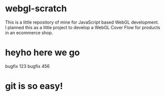 webgl-scratch
=============

This is a little repository of mine for JavaScript based WebGL development. I planned this as a little project to develop a WebGL Cover Flow for products in an ecommerce shop.

heyho here we go
=============

bugfix 123
bugfix 456


git is so easy!
=============